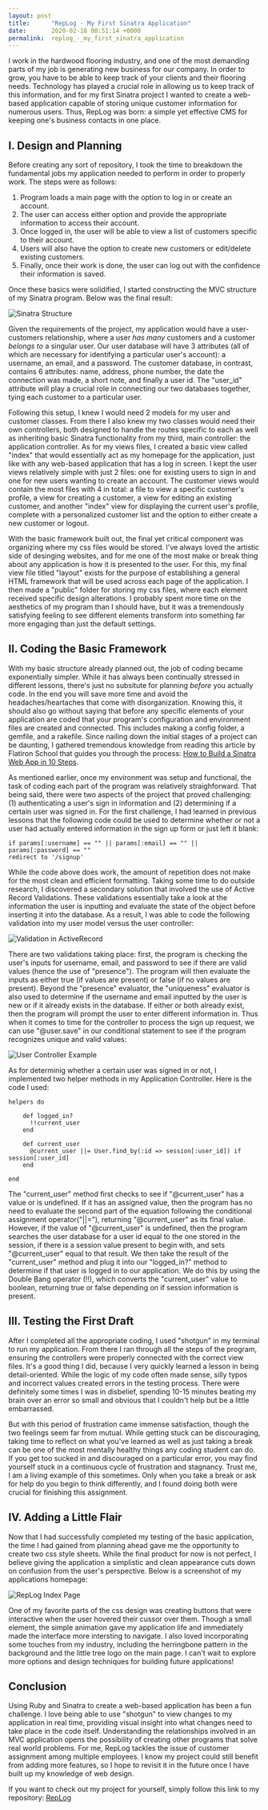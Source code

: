 ```yaml
---
layout: post
title:      "RepLog - My First Sinatra Application"
date:       2020-02-18 00:51:14 +0000
permalink:  replog_-_my_first_sinatra_application
---
```



I work in the hardwood flooring industry, and one of the most demanding parts of my job is generating new business for our company. In order to grow, you have to be able to keep track of your clients and their flooring needs. Technology has played a crucial role in allowing us to keep track of this information, and for my first Sinatra project I wanted to create a web-based application capable of storing unique customer information for numerous users. Thus, RepLog was born: a simple yet effective CMS for keeping one's business contacts in one place. 

## I. Design and Planning 

Before creating any sort of repository, I took the time to breakdown the fundamental jobs my application needed to perform in order to properly work. The steps were as follows:

1. Program loads a main page with the option to log in or create an account.
2. The user can access either option and provide the appropriate information to access their account. 
3. Once logged in, the user will be able to view a list of customers specific to their account.
4. Users will also have the option to create new customers or edit/delete existing customers.
5. Finally, once their work is done, the user can log out with the confidence their information is saved. 

Once these basics were solidified, I started constructing the MVC structure of my Sinatra program. Below was the final result:

![Sinatra Structure](https://i.imgur.com/MeHygJf.png)


Given the requirements of the project, my application would have a user-customers relationship, where a user *has many* customers and a customer *belongs to* a singular user. Our user database will have 3 attributes (all of which are necessary for identifying a particular user's account): a username, an email, and a password. The customer database, in contrast, contains 6 attributes: name, address, phone number, the date the connection was made, a short note, and finally a user id. The "user_id" attribute will play a crucial role in connecting our two databases together, tying each customer to a particular user. 

Following this setup, I knew I would need 2 models for my user and customer classes. From there I also knew my two classes would need their own controllers, both designed to handle the routes specific to each as well as inheriting basic Sinatra functionality from my third, main controller: the application controller. As for my views files, I created a basic view called "index" that would essentially act as my homepage for the application, just like with any web-based application that has a log in screen. I kept the user views relatively simple with just 2 files: one for existing users to sign in and one for new users wanting to create an account. The customer views would contain the most files with 4 in total: a file to view a specific customer's profile, a view for creating a customer, a view for editing an existing customer, and another "index" view for displaying the current user's profile, complete with a personalized customer list and the option to either create a new customer or logout. 

With the basic framework built out, the final yet critical component was organizing where my css files would be stored. I've always loved the artistic side of desinging websites, and for me one of the most make or break thing about any application is how it is presented to the user. For this, my final view file titled "layout" exists for the purpose of establishing a general HTML framework that will be used across each page of the application. I then made a "public" folder for storing my css files, where each element received specific design alterations. I probably spent more time on the aesthetics of my program than I should have, but it was a tremendously satisfying feeling to see different elements transform into something far more engaging than just the default settings. 

## II. Coding the Basic Framework

With my basic structure already planned out, the job of coding became exponentially simpler. While it has always been continually stressed in different lessons, there's just no subsitute for planning *before* you actually code. In the end you will save more time and avoid the headaches/heartaches that come with disorganization. Knowing this, it should also go without saying that before any specific elements of your application are coded that your program's configuration and environment files are created and connected. This includes making a config folder, a gemfile, and a rakefile. Since nailing down the initial stages of a project can be daunting, I gathered tremendous knowledge from reading this article by Flatiron School that guides you through the process:  [How to Build a Sinatra Web App in 10 Steps](https://flatironschool.com/blog/how-to-build-a-sinatra-web-app-in-10-steps).

As mentioned earlier, once my environment was setup and functional, the task of coding each part of the program was relatively straighforward. That being said, there were two aspects of the project that proved challenging: (1) authenticating a user's sign in information and (2) determining if a certain user was signed in. For the first challenge, I had learned in previous lessons that the following code could be used to determine whether or not a user had actually entered information in the sign up form or just left it blank:

```
if params[:username] == "" || params[:email] == "" || params[:password] == ""
redirect to '/signup'
```

While the code above does work, the amount of repetition does not make for the most clean and efficient formatting. Taking some time to do outside research, I discovered a secondary solution that involved the use of Active Record Validations. These validations essentially take a look at the information the user is inputting and evaluate the state of the object before inserting it into the database. As a result, I was able to code the following validation into my user model versus the user controller: 

![Validation in ActiveRecord](https://i.imgur.com/PNoe4yO.png)

There are two validations taking place: first, the program is checking the user's inputs for username, email, and password to see if there are valid values (hence the use of "presence"). The program will then evaluate the inputs as either true (if values are present) or false (if no values are present). Beyond the "presence" evaluator, the "uniqueness" evaluator is also used to determine if the username and email inputted by the user is new or if it already exists in the database. If either or both already exist, then the program will prompt the user to enter different information in. Thus when it comes to time for the controller to process the sign up request, we can use "@user.save" in our conditional statement to see if the program recognizes unique and valid values: 

![User Controller Example](https://i.imgur.com/SWTKULc.png)

As for determinig whether a certain user was signed in or not, I implemented two helper methods in my Application Controller. Here is the code I used:

```
helpers do

    def logged_in?
      !!current_user
    end

    def current_user
      @current_user ||= User.find_by(:id => session[:user_id]) if session[:user_id]
    end
		
end
```

The "current_user" method first checks to see if "@current_user" has a value or is undefined. If it has an assigned value, then the program has no need to evaluate the second part of the equation following the conditional assignment operator("||="), returning "@current_user" as its final value. However, if the value of "@current_user" is undefined, then the program searches the user database for a user id equal to the one stored in the session, if there is a session value present to begin with, and sets "@current_user" equal to that result. We then take the result of the "current_user" method and plug it into our "logged_in?" method to determine if that user is logged in to our application. We do this by using the Double Bang operator (!!), which converts the "current_user" value to boolean, returning true or false depending on if session information is present. 

## III. Testing the First Draft

After I completed all the appropriate coding, I used "shotgun" in my terminal to run my application. From there I ran through all the steps of the program, ensuring the controllers were properly connected with the correct view files. It's a good thing I did, because I very quickly learned a lesson in being detail-oriented. While the logic of my code often made sense, silly typos and incorrect values created errors in the testing process. There were definitely some times I was in disbelief, spending 10-15 minutes beating my brain over an error so small and obvious that I couldn't help but be a little embarrassed. 

But with this period of frustration came immense satisfaction, though the two feelings seem far from mutual. While getting stuck can be discouraging, taking time to reflect on what you've learned as well as just taking a break can be one of the most mentally healthy things any coding student can do. If you get too sucked in and discouraged on a particular error, you may find yourself stuck in a continuous cycle of frustration and stagnancy. Trust me, I am a living example of this sometimes. Only when you take a break or ask for help do you begin to think differently, and I found doing both were crucial for finishing this assignment. 

## IV. Adding a Little Flair

Now that I had successfully completed my testing of the basic application, the time I had gained from planning ahead gave me the opportunity to create two css style sheets. While the final product for now is not perfect, I believe giving the application a simplistic and clean appearance cuts down on confusion from the user's perspective. Below is a screenshot of my applications homepage:

![RepLog Index Page](https://i.imgur.com/0lfTXzb.png)

One of my favorite parts of the css design was creating buttons that were interactive when the user hovered their cussor over them. Though a small element, the simple animation gave my application life and immediately made the interface more intersting to navigate. I also loved incorporating some touches from my industry, including the herringbone pattern in the background and the little tree logo on the main page. I can't wait to explore more options and design techniques for building future applications!

## Conclusion

Using Ruby and Sinatra to create a web-based application has been a fun challenge. I love being able to use "shotgun" to view changes to my application in real time, providing visual insight into what changes need to take place in the code itself. Understanding the relationships involved in an MVC application opens the possibility of creating other programs that solve real world problems. For me, RepLog tackles the issue of customer assignment among multiple employees. I know my project could still benefit from adding more features, so I hope to revisit it in the future once I have built up my knowledge of web design.

If you want to check out my project for yourself, simply follow this link to my repository:
[RepLog](https://github.com/Andrew-J-Williams/replog)
